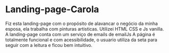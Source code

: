 # Landing-page-Carola

Fiz esta landing-page com o propósito de alavancar o negócio da minha esposa, ela trabalha com pinturas artisticas.
Utilizei HTML CSS e Js vanilla.
A landing-page conta com um serviço de emails de emailJs
A página é totalmente funcional e com acessibilidade, o usuario utiliza da seta para seguir com a leitura e ficou bem intuitivo.

